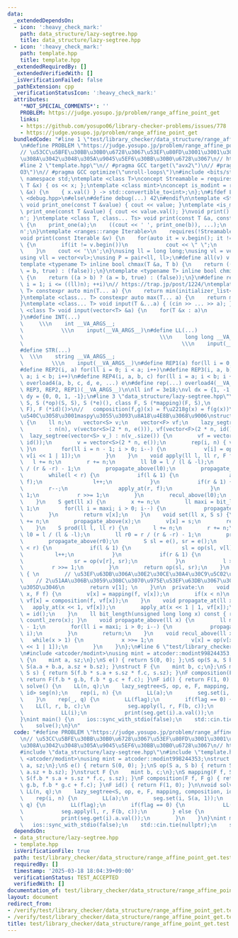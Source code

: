 ```yaml
---
data:
  _extendedDependsOn:
  - icon: ':heavy_check_mark:'
    path: data_structure/lazy-segtree.hpp
    title: data_structure/lazy-segtree.hpp
  - icon: ':heavy_check_mark:'
    path: template.hpp
    title: template.hpp
  _extendedRequiredBy: []
  _extendedVerifiedWith: []
  _isVerificationFailed: false
  _pathExtension: cpp
  _verificationStatusIcon: ':heavy_check_mark:'
  attributes:
    '*NOT_SPECIAL_COMMENTS*': ''
    PROBLEM: https://judge.yosupo.jp/problem/range_affine_point_get
    links:
    - https://github.com/yosupo06/library-checker-problems/issues/778
    - https://judge.yosupo.jp/problem/range_affine_point_get
  bundledCode: "#line 1 \"test/library_checker/data_structure/range_affine_point_get.test.cpp\"\
    \n#define PROBLEM \"https://judge.yosupo.jp/problem/range_affine_point_get\"\n\
    // \u53CC\u5BFE\u30BB\u30B0\u6728\u3067\u53EF\u80FD\u3001\u3001\u3060\u304C\u3068\
    \u308A\u3042\u3048\u305A\u9045\u5EF6\u30BB\u30B0\u6728\u3067\n// https://github.com/yosupo06/library-checker-problems/issues/778\n\
    #line 2 \"template.hpp\"\n// #pragma GCC target(\"avx2\")\n// #pragma GCC optimize(\"\
    O3\")\n// #pragma GCC optimize(\"unroll-loops\")\n#include <bits/stdc++.h>\nusing\
    \ namespace std;\ntemplate <class T>\nconcept Streamable = requires(ostream os,\
    \ T &x) { os << x; };\ntemplate <class mint>\nconcept is_modint = requires(mint\
    \ &x) {\n    { x.val() } -> std::convertible_to<int>;\n};\n#ifdef LOCAL\n#include\
    \ <debug.hpp>\n#else\n#define debug(...) 42\n#endif\n\ntemplate <Streamable T>\
    \ void print_one(const T &value) { cout << value; }\ntemplate <is_modint T> void\
    \ print_one(const T &value) { cout << value.val(); }\nvoid print() { cout << '\\\
    n'; }\ntemplate <class T, class... Ts> void print(const T &a, const Ts &...b)\
    \ {\n    print_one(a);\n    ((cout << ' ', print_one(b)), ...);\n    cout << '\\\
    n';\n}\ntemplate <ranges::range Iterable>\n    requires(!Streamable<Iterable>)\n\
    void print(const Iterable &v) {\n    for(auto it = v.begin(); it != v.end(); ++it)\
    \ {\n        if(it != v.begin())\n            cout << \" \";\n        print_one(*it);\n\
    \    }\n    cout << '\\n';\n}\nusing ll = long long;\nusing vl = vector<ll>;\n\
    using vll = vector<vl>;\nusing P = pair<ll, ll>;\n#define all(v) v.begin(), v.end()\n\
    template <typename T> inline bool chmax(T &a, T b) {\n    return ((a < b) ? (a\
    \ = b, true) : (false));\n}\ntemplate <typename T> inline bool chmin(T &a, T b)\
    \ {\n    return ((a > b) ? (a = b, true) : (false));\n}\n#define rep1(i, n) for(ll\
    \ i = 1; i <= ((ll)n); ++i)\n// https://trap.jp/post/1224/\ntemplate <class...\
    \ T> constexpr auto min(T... a) {\n    return min(initializer_list<common_type_t<T...>>{a...});\n\
    }\ntemplate <class... T> constexpr auto max(T... a) {\n    return max(initializer_list<common_type_t<T...>>{a...});\n\
    }\ntemplate <class... T> void input(T &...a) { (cin >> ... >> a); }\ntemplate\
    \ <class T> void input(vector<T> &a) {\n    for(T &x : a)\n        cin >> x;\n\
    }\n#define INT(...)                                                          \
    \     \\\n    int __VA_ARGS__;                                               \
    \            \\\n    input(__VA_ARGS__)\n#define LL(...)                     \
    \                                           \\\n    long long __VA_ARGS__;   \
    \                                                  \\\n    input(__VA_ARGS__)\n\
    #define STR(...)                                                             \
    \  \\\n    string __VA_ARGS__;                                               \
    \         \\\n    input(__VA_ARGS__)\n#define REP1(a) for(ll i = 0; i < a; i++)\n\
    #define REP2(i, a) for(ll i = 0; i < a; i++)\n#define REP3(i, a, b) for(ll i =\
    \ a; i < b; i++)\n#define REP4(i, a, b, c) for(ll i = a; i < b; i += c)\n#define\
    \ overload4(a, b, c, d, e, ...) e\n#define rep(...) overload4(__VA_ARGS__, REP4,\
    \ REP3, REP2, REP1)(__VA_ARGS__)\n\nll inf = 3e18;\nvl dx = {1, -1, 0, 0};\nvl\
    \ dy = {0, 0, 1, -1};\n#line 3 \"data_structure/lazy-segtree.hpp\"\ntemplate <class\
    \ S, S (*op)(S, S), S (*e)(), class F, S (*mapping)(F, S),\n          F (*composition)(F,\
    \ F), F (*id)()>\n//   composition(f,g)(x) = f\u2218g(x) = f(g(x))\n// acl\u3068\
    \u540C\u3058\u3001maspy\u3055\u3093\u8A18\u4E8B\u3068\u9006\nstruct lazy_segtree\
    \ {\n    ll n;\n    vector<S> v;\n    vector<F> vf;\n    lazy_segtree(ll n)\n\
    \        : n(n), v(vector<S>(2 * n, e())), vf(vector<F>(2 * n, id())) {};\n  \
    \  lazy_segtree(vector<S> v_) : n(v_.size()) {\n        vf = vector<F>(2 * n,\
    \ id());\n        v = vector<S>(2 * n, e());\n        rep(i, n) { v[i + n] = v_[i];\
    \ }\n        for(ll i = n - 1; i > 0; i--) {\n            v[i] = op(v[i << 1],\
    \ v[i << 1 | 1]);\n        }\n    }\n    void apply(ll l, ll r, F f) {\n     \
    \   l += n;\n        r += n;\n        ll l0 = l / (l & -l);\n        ll r0 = r\
    \ / (r & -r) - 1;\n        propagate_above(l0);\n        propagate_above(r0);\n\
    \        while(l < r) {\n            if(l & 1) {\n                apply_at(l,\
    \ f);\n                l++;\n            }\n            if(r & 1) {\n        \
    \        r--;\n                apply_at(r, f);\n            }\n            l >>=\
    \ 1;\n            r >>= 1;\n        }\n        recul_above(l0);\n        recul_above(r0);\n\
    \    }\n    S get(ll x) {\n        x += n;\n        ll maxi = bit_length(x) -\
    \ 1;\n        for(ll i = maxi; i > 0; i--) {\n            propagate_at(x >> i);\n\
    \        }\n        return v[x];\n    }\n    void set(ll x, S s) {\n        x\
    \ += n;\n        propagate_above(x);\n        v[x] = s;\n        recul_above(x);\n\
    \    }\n    S prod(ll l, ll r) {\n        l += n;\n        r += n;\n        ll\
    \ l0 = l / (l & -l);\n        ll r0 = r / (r & -r) - 1;\n        propagate_above(l0);\n\
    \        propagate_above(r0);\n        S sl = e(), sr = e();\n        while(l\
    \ < r) {\n            if(l & 1) {\n                sl = op(sl, v[l]);\n      \
    \          l++;\n            }\n            if(r & 1) {\n                r--;\n\
    \                sr = op(v[r], sr);\n            }\n            l >>= 1;\n   \
    \         r >>= 1;\n        }\n        return op(sl, sr);\n    }\n    S all_prod_commute()\
    \ { \n        // \u53EF\u63DB\u306A\u30E2\u30CE\u30A4\u30C9\u5C02\u7528\n    \
    \    // 2\u51AA\u306B\u3059\u308C\u3070\u975E\u53EF\u63DB\u3067\u3082\u826F\u3055\
    \u305D\u3046\n        return v[1]; \n    }\n\n  private:\n    void apply_at(ll\
    \ x, F f) {\n        v[x] = mapping(f, v[x]);\n        if(x < n)\n           \
    \ vf[x] = composition(f, vf[x]);\n    }\n    void propagate_at(ll x) {\n     \
    \   apply_at(x << 1, vf[x]);\n        apply_at(x << 1 | 1, vf[x]);\n        vf[x]\
    \ = id();\n    }\n    ll bit_length(unsigned long long x) const { return 64 -\
    \ countl_zero(x); }\n    void propagate_above(ll x) {\n        ll maxi = bit_length(x)\
    \ - 1;\n        for(ll i = maxi; i > 0; i--) {\n            propagate_at(x >>\
    \ i);\n        }\n        return;\n    }\n    void recul_above(ll x) {\n     \
    \   while(x > 1) {\n            x >>= 1;\n            v[x] = op(v[x << 1], v[x\
    \ << 1 | 1]);\n        }\n    }\n};\n#line 6 \"test/library_checker/data_structure/range_affine_point_get.test.cpp\"\
    \n#include <atcoder/modint>\nusing mint = atcoder::modint998244353;\nstruct S\
    \ {\n    mint a, sz;\n};\nS e() { return S(0, 0); };\nS op(S a, S b) { return\
    \ S(a.a + b.a, a.sz + b.sz); }\nstruct F {\n    mint b, c;\n};\nS mapping(F f,\
    \ S s) { return S(f.b * s.a + s.sz * f.c, s.sz); }\nF composition(F f, F g) {\
    \ return F(f.b * g.b, f.b * g.c + f.c); }\nF id() { return F(1, 0); }\n\nvoid\
    \ solve() {\n    LL(n, q);\n    lazy_segtree<S, op, e, F, mapping, composition,\
    \ id> seg(n);\n    rep(i, n) {\n        LL(a);\n        seg.set(i, S(a, 1));\n\
    \    }\n    rep(_, q) {\n        LL(flag);\n        if(flag == 0) {\n        \
    \    LL(l, r, b, c);\n            seg.apply(l, r, F(b, c));\n        } else {\n\
    \            LL(i);\n            print(seg.get(i).a.val());\n        }\n    }\n\
    }\nint main() {\n    ios::sync_with_stdio(false);\n    std::cin.tie(nullptr);\n\
    \    solve();\n}\n"
  code: "#define PROBLEM \"https://judge.yosupo.jp/problem/range_affine_point_get\"\
    \n// \u53CC\u5BFE\u30BB\u30B0\u6728\u3067\u53EF\u80FD\u3001\u3001\u3060\u304C\u3068\
    \u308A\u3042\u3048\u305A\u9045\u5EF6\u30BB\u30B0\u6728\u3067\n// https://github.com/yosupo06/library-checker-problems/issues/778\n\
    #include \"data_structure/lazy-segtree.hpp\"\n#include \"template.hpp\"\n#include\
    \ <atcoder/modint>\nusing mint = atcoder::modint998244353;\nstruct S {\n    mint\
    \ a, sz;\n};\nS e() { return S(0, 0); };\nS op(S a, S b) { return S(a.a + b.a,\
    \ a.sz + b.sz); }\nstruct F {\n    mint b, c;\n};\nS mapping(F f, S s) { return\
    \ S(f.b * s.a + s.sz * f.c, s.sz); }\nF composition(F f, F g) { return F(f.b *\
    \ g.b, f.b * g.c + f.c); }\nF id() { return F(1, 0); }\n\nvoid solve() {\n   \
    \ LL(n, q);\n    lazy_segtree<S, op, e, F, mapping, composition, id> seg(n);\n\
    \    rep(i, n) {\n        LL(a);\n        seg.set(i, S(a, 1));\n    }\n    rep(_,\
    \ q) {\n        LL(flag);\n        if(flag == 0) {\n            LL(l, r, b, c);\n\
    \            seg.apply(l, r, F(b, c));\n        } else {\n            LL(i);\n\
    \            print(seg.get(i).a.val());\n        }\n    }\n}\nint main() {\n \
    \   ios::sync_with_stdio(false);\n    std::cin.tie(nullptr);\n    solve();\n}\n"
  dependsOn:
  - data_structure/lazy-segtree.hpp
  - template.hpp
  isVerificationFile: true
  path: test/library_checker/data_structure/range_affine_point_get.test.cpp
  requiredBy: []
  timestamp: '2025-03-18 18:04:39+09:00'
  verificationStatus: TEST_ACCEPTED
  verifiedWith: []
documentation_of: test/library_checker/data_structure/range_affine_point_get.test.cpp
layout: document
redirect_from:
- /verify/test/library_checker/data_structure/range_affine_point_get.test.cpp
- /verify/test/library_checker/data_structure/range_affine_point_get.test.cpp.html
title: test/library_checker/data_structure/range_affine_point_get.test.cpp
---
```

